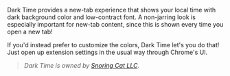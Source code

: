 Dark Time provides a new-tab experience that shows your local time with dark background color and low-contract font. A non-jarring look is especially important for new-tab content, since this is shown every time you open a new tab!

If you'd instead prefer to customize the colors, Dark Time let's you do that! Just open up extension settings in the usual way through Chrome's UI.

> _Dark Time is owned by [Snoring Cat LLC](https://snoringcat.games)._